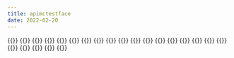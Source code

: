 ```yaml
---
title: apimctestface
date: 2022-02-20
---
```


{{<tweet id="1509256648417763331">}} {{<tweet id="1509211199849877505">}}
{{<tweet id="1504588719231102992">}} {{<tweet id="1498733555337228289">}}
{{<tweet id="1354561556135067648">}} {{<tweet id="1326284682346995712">}}
{{<tweet id="1254259987703926785">}} {{<tweet id="1254246495944994816">}}
{{<tweet id="1254245973385048064">}} {{<tweet id="1254245910822809602">}}
{{<tweet id="1199076704964112384">}} {{<tweet id="1191950392969568257">}}
{{<tweet id="1120925167893405696">}} {{<tweet id="1058239437564370944">}}
{{<tweet id="1056275202512838656">}} {{<tweet id="1052061815671205888">}}
{{<tweet id="995072580523454464">}} {{<tweet id="994048028632793088">}}
{{<tweet id="967074125989597184">}} {{<tweet id="963866619683328000">}}
{{<tweet id="809914746451456000">}} {{<tweet id="776135140384710656">}}
{{<tweet id="756210688754720768">}}
